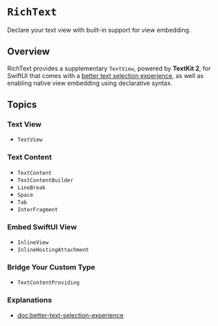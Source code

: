 # ``RichText``

Declare your text view with built-in support for view embedding.

## Overview

RichText provides a supplementary ``TextView``, powered by **TextKit 2**, for SwiftUI that comes with a [better text selection experience](<doc:better-text-selection-experience>), as well as enabling native view embedding using declarative syntax.

## Topics

### Text View

- ``TextView``

### Text Content

- ``TextContent``
- ``TextContentBuilder``
- ``LineBreak``
- ``Space``
- ``Tab``
- ``InterFragment``

### Embed SwiftUI View

- ``InlineView``
- ``InlineHostingAttachment``

### Bridge Your Custom Type

- ``TextContentProviding``

### Explanations

- <doc:better-text-selection-experience>

